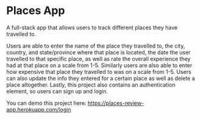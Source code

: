 # Places App

A full-stack app that allows users to track different places they have travelled to.

Users are able to enter the name of the place they travelled to, the city, country, and state/province where that place is located, the date the user travelled to that specific place, as well as rate the overall experience they had at that place on a scale from 1-5. Similarly users are also able to enter how expensive that place they travelled to was on a scale from 1-5. Users can also update the info they entered for a certain place as well as delete a place altogether. Lastly, this project also contains an authentication element, so users can sign up and login.

You can demo this project here: https://places-review-app.herokuapp.com/login 

